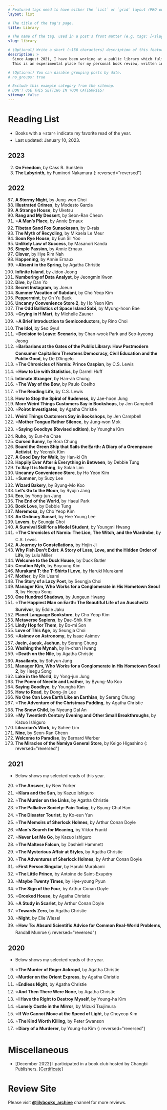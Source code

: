 ```yaml
---
# Featured tags need to have either the `list` or `grid` layout (PRO only).
layout: list

# The title of the tag's page.
title: Library

# The name of the tag, used in a post's front matter (e.g. tags: [<slug>]).
slug: library

# (Optional) Write a short (~150 characters) description of this featured tag.
description: >
  Since August 2021, I have been working at a public library which fulfills my compulsory military service in South Korea. I have been reading books in the library which covers international fiction(sci-fi, YA, mystery, historical, realistic), math, astronomy, statistics, environment, philosophy, biography, art and various branches of social science. 
  This is an experimental place for my personal book review, written in either Korean or English. More info at my another Instagram site @lilybooks_archive.

# (Optional) You can disable grouping posts by date.
# no_groups: true

# Exclude this example category from the sitemap.
# DON'T USE THIS SETTING IN YOUR CATEGORIES!
sitemap: false
---
```


# Reading List
* Books with a ⭐star⭐ indicate my favorite read of the year.
* Last updated: January 10, 2023.

## 2023
2. **On Freedom**, by Cass R. Sunstein
1. **The Labyrinth**, by Fuminori Nakamura
{: reversed="reversed"}

## 2022
87. **A Stormy Night**, by Jung-won Choi
86. **Illustrated Crimes**, by Modesto Garcia
85. **A Strange House**, by Uketsu
84. **Rang and My Dessert**, by Seon-Ran Cheon
83. ⭐**A Man’s Place**, by Annie Ernaux
82. **Tibetan Sand Fox Sunaokasan**, by Q-rais
81. **The Myth of Recycling**, by Mikaela Le Meur
80. **Soon Rye House**, by Eun Sil Yoo
79. **Unlikely Law of Success**, by Masanori Kanda
78. **Simple Passion**, by Annie Ernaux
77. **Clover**, by Hye Rim Nah
76. **Happening**, by Annie Ernaux
75. ⭐**Absent in the Spring**, by Agatha Christie
74. **Infinite Island**, by Jidon Jeong
73. **Numbering of Data Analyst**, by Jeongmin Kwon
72. **Dive**, by Dan Yo
71. **Secret Instagram**, by Joeun
70. **Summer Vacation of Subdani**, by Cho Yeop Kim
69. **Peppermint**, by On Yu Baek
68. **Uncanny Convenience Store 2**, by Ho Yeon Kim
67. **The Odd Ballistics of Space Island Sabi**, by Myung-hoon Bae
66. ⭐**Crying in H Mart**, by Michelle Zauner
65. ⭐**A Brief Introduction to Semiconductors**, by Rino Choi
64. **The Idol**, by Seo Gyul
63. ⭐**Decision to Leave: Scenario**, by Chan-wook Park and Seo-kyeong Jeong
62. ⭐**Barbarians at the Gates of the Public Library: How Postmodern Consumer Capitalism Threatens Democracy, Civil Education and the Public Good**, by De D’Angelo
61. ⭐**The Chronicles of Narnia: Prince Caspian**, by C.S. Lewis
60. ⭐**How to Lie with Statistics**, by Darrell Huff
59. **Intimate Stranger**, by Han-ah Chung
58. ⭐**The Way of the Bow**, by Paulo Coelho
57. ⭐**The Reading Life**, by C.S. Lewis
56. **How to Stop the Spiral of Rudeness**, by Jae-hoon Jung
55. **More Weird Things Customers Say in Bookshops**, by Jen Campbell
54. ⭐**Poirot Investigates**, by Agatha Christie
53. **Weird Things Customers Say in Bookshops**, by Jen Campbell
52. ⭐**Mother Tongue Rather Silence**, by Jung-won Mok
51. ⭐**Saying Goodbye (Revised edition)**, by Youngha Kim
50. **Ruho**, by Eun-ha Chae
49. **Cursed Bunny**, by Bora Chung
48. **Board the Green Ship that Sails the Earth: A Diary of a Greenpeace Activist**, by Yeonsik Kim
47. **A Good Day for Walk**, by Han-ki Oh
46. **Happily Ever After & Everything in Between**, by Debbie Tung
45. **To Say It is Nothing**, by Solah Lim
44. **Uncanny Convenience Store**, by Ho Yeon Kim
43. ⭐**Summer**, by Suzy Lee
42. **Wizard Bakery**, by Byung-Mo Koo
41. **Let’s Go to the Moon**, by Ryujin Jang
40. **Eco**, by Yong-jun Jung
39. **The End of the World**, by Haeul Park
38. **Book Love**, by Debbie Tung
37. **Meremosa**, by Cho Yeop Kim
36. **An Ordinary Sunset**, by Hee Young Lee
35. **Lovers**, by Seungja Choi
34. **A Survival Skill for a Model Student**, by Youngmi Hwang
33. ⭐**The Chronicles of Narnia: The Lion, The Witch, and the Wardrobe**, by C.S. Lewis
32. **A Journey to Constellations**, by Hojin Ji
31. **Why Fish Don’t Exist: A Story of Loss, Love, and the Hidden Order of Life**, by Lulu Miller
30. **Welcome to the Duck House**, by Duck Butler
29. **Creation Myth**, by Boyoung Kim
28. **Murakami T: the T-Shirts I Love**, by Haruki Murakami
27. **Mother**, by Rin Usami
26. **The Story of a Lazy Poet**, by Seungja Choi
25. **Manager Kim, Who Works for a Conglomerate in His Hometown Seoul 3**, by Heegu Song
24. **One Hundred Shadows**, by Jungeun Hwang
23. ⭐**The Happiest Man on Earth: The Beautiful Life of an Auschwitz Survivor**, by Eddie Jaku
22. **Planet Language Bookstore**, by Cho Yeop Kim
21. **Metaverse Sapiens**, by Dae-Shik Kim
20. **Lindy Hop for Them**, by Bo-mi Son
19. **Love of This Age**, by Seungja Choi
18. ⭐**Asimov on Astronomy**, by Isaac Asimov
17. **Jaein, Jaeuk, Jaehun**, by Serang Chung
16. **Washing the Mynah**, by In-chan Hwang
15. ⭐**Death on the Nile**, by Agatha Christie
14. **Assailants**, by Sohyun Jung
13. **Manager Kim, Who Works for a Conglomerate in His Hometown Seoul 2**, by Heegu Song
12. **Lake in the World**, by Yong-jun Jung
11. **The Poem of Needle and Leather**, by Byung-Mo Koo
10. **Saying Goodbye**, by Youngha Kim
9. **How to Read**, by Dong-jin Lee
8. **No One Can Love Earth Like an Earthian**, by Serang Chung
7. ⭐**The Adventure of the Christmas Pudding**, by Agatha Christie
6. **The Snow Child**, by Nyeung Dal An
5. ⭐**My Twentieth Century Evening and Other Small Breakthroughs**, by Kazuo Ishiguro
4. **Librarian’s Work**, by Suhee Lim
3. **Nine**, by Seon-Ran Cheon
2. **Welcome to Paradise**, by Bernard Werber
1. **The Miracles of the Namiya General Store**, by Keigo Higashino
{: reversed="reversed"}

## 2021
* Below shows my selected reads of this year.

20. ⭐**The Answer**, by New Yorker
19. ⭐**Klara and the Sun**, by Kazuo Ishiguro
18. ⭐**The Murder on the Links**, by Agatha Christie
17. ⭐**The Palliative Society: Pain Today**, by Byung-Chul Han
16. ⭐**The Disaster Tourist**, by Ko-eun Yun
15. ⭐**The Memoirs of Sherlock Holmes**, by Arthur Conan Doyle
14. ⭐**Man's Search for Meaning**, by Viktor Frankl
13. ⭐**Never Let Me Go**, by Kazuo Ishiguro
12. ⭐**The Maltese Falcon**, by Dashiell Hammett
11. ⭐**The Mysterious Affair at Styles**, by Agatha Christie
10. ⭐**The Adventures of Sherlock Holmes**, by Arthur Conan Doyle
9. ⭐**First Person Singular**, by Haruki Murakami
8. ⭐**The Little Prince**, by Antoine de Saint-Exupéry
7. ⭐**Maybe Twenty Times**, by Hye-young Pyun
6. ⭐**The Sign of the Four**, by Arthur Conan Doyle
5. ⭐**Crooked House**, by Agatha Christie
4. ⭐**A Study in Scarlet**, by Arthur Conan Doyle
3. ⭐**Towards Zero**, by Agatha Christie
2. ⭐**Night**, by Elie Wiesel
1. ⭐**How To: Absurd Scientific Advice for Common Real-World Problems**, Randall Munroe
{: reversed="reversed"}

## 2020
* Below shows my selected reads of the year.

9. ⭐**The Murder of Roger Ackroyd**, by Agatha Christie
8. ⭐**Murder on the Orient Express**, by Agatha Christie
7. ⭐**Endless Night**, by Agatha Christie
6. ⭐**And Then There Were None**, by Agatha Christie
5. ⭐**I Have the Right to Destroy Myself**, by Young-ha Kim
4. ⭐**Lonely Castle in the Mirror**, by Mizuki Tsujimura
3. ⭐**If We Cannot Move at the Speed of Light**, by Choyeop Kim
2. ⭐**The Kind Worth Killing**, by Peter Swanson
1. ⭐**Diary of a Murderer**, by Young-ha Kim
{: reversed="reversed"}

# Miscellaneous
* [December 2022] I participated in a book club hosted by Changbi Publishers. [[Certificate]](https://drive.google.com/file/d/1A-REqnnxDoA2YG1RI2PiMaRv5C6wZp3S/view?usp=sharing)

# Review Site
Please visit **[@lilybooks_archive](https://www.instagram.com/lilybooks_archive/)** channel for more reviews.